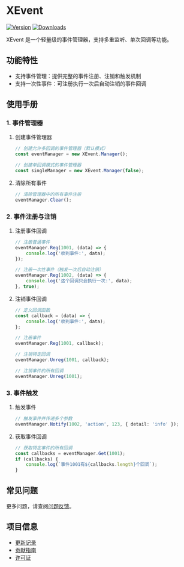 # XEvent

[![Version](https://img.shields.io/npm/v/org.eframework.uni.util)](https://www.npmjs.com/package/org.eframework.uni.util)
[![Downloads](https://img.shields.io/npm/dm/org.eframework.uni.util)](https://www.npmjs.com/package/org.eframework.uni.util)

XEvent 是一个轻量级的事件管理器，支持多重监听、单次回调等功能。

## 功能特性

- 支持事件管理：提供完整的事件注册、注销和触发机制
- 支持一次性事件：可注册执行一次后自动注销的事件回调

## 使用手册

### 1. 事件管理器

1. 创建事件管理器

    ```typescript
    // 创建允许多回调的事件管理器（默认模式）
    const eventManager = new XEvent.Manager();

    // 创建单回调模式的事件管理器
    const singleManager = new XEvent.Manager(false);
    ```

2. 清除所有事件

    ```typescript
    // 清除管理器中的所有事件注册
    eventManager.Clear();
    ```

### 2. 事件注册与注销

1. 注册事件回调

    ```typescript
    // 注册普通事件
    eventManager.Reg(1001, (data) => {
        console.log('收到事件:', data);
    });

    // 注册一次性事件（触发一次后自动注销）
    eventManager.Reg(1002, (data) => {
        console.log('这个回调只会执行一次:', data);
    }, true);
    ```

2. 注销事件回调

    ```typescript
    // 定义回调函数
    const callback = (data) => {
        console.log('收到事件:', data);
    };

    // 注册事件
    eventManager.Reg(1001, callback);

    // 注销特定回调
    eventManager.Unreg(1001, callback);

    // 注销事件的所有回调
    eventManager.Unreg(1001);
    ```

### 3. 事件触发

1. 触发事件

    ```typescript
    // 触发事件并传递多个参数
    eventManager.Notify(1002, 'action', 123, { detail: 'info' });
    ```

2. 获取事件回调

    ```typescript
    // 获取特定事件的所有回调
    const callbacks = eventManager.Get(1001);
    if (callbacks) {
        console.log(`事件1001有${callbacks.length}个回调`);
    }
    ```

## 常见问题

更多问题，请查阅[问题反馈](../CONTRIBUTING.md#问题反馈)。

## 项目信息

- [更新记录](../CHANGELOG.md)
- [贡献指南](../CONTRIBUTING.md)
- [许可证](../LICENSE)